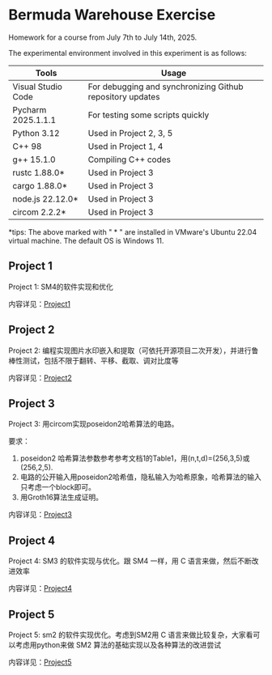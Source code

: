# Bermuda Warehouse Exercise

Homework for a course from July 7th to July 14th, 2025.

The experimental environment involved in this experiment is as follows:

| Tools | Usage |
| ---- | ---- |
| Visual Studio Code | For debugging and synchronizing Github repository updates |
| Pycharm 2025.1.1.1 | For testing some scripts quickly |
| Python 3.12 | Used in Project 2, 3, 5 |
| C++ 98 | Used in Project 1, 4 |
| g++ 15.1.0 | Compiling C++ codes |
| rustc 1.88.0* | Used in Project 3 |
| cargo 1.88.0* | Used in Project 3 |
| node.js 22.12.0* | Used in Project 3 |
| circom 2.2.2* | Used in Project 3 |

*tips: The above marked with " * " are installed in VMware's Ubuntu 22.04 virtual machine. The default OS is Windows 11.

## Project 1
Project 1: SM4的软件实现和优化

内容详见：[Project1](./Project-1/readme.md)

## Project 2
Project 2: 编程实现图片水印嵌入和提取（可依托开源项目二次开发），并进行鲁棒性测试，包括不限于翻转、平移、截取、调对比度等

内容详见：[Project2](./Project-2/readme.md)

## Project 3
Project 3: 用circom实现poseidon2哈希算法的电路。

要求： 
1. poseidon2 哈希算法参数参考参考文档1的Table1，用(n,t,d)=(256,3,5)或(256,2,5).
2. 电路的公开输入用poseidon2哈希值，隐私输入为哈希原象，哈希算法的输入只考虑一个block即可。
3. 用Groth16算法生成证明。

内容详见：[Project3](./Project-3/readme.md)

## Project 4

Project 4: SM3 的软件实现与优化。跟 SM4 一样，用 C 语言来做，然后不断改进效率

内容详见：[Project4](./Project-4/readme.md)

## Project 5

Project 5: sm2 的软件实现优化。考虑到SM2用 C 语言来做比较复杂，大家看可以考虑用python来做 SM2 算法的基础实现以及各种算法的改进尝试

内容详见：[Project5](./Project-5/readme.md)